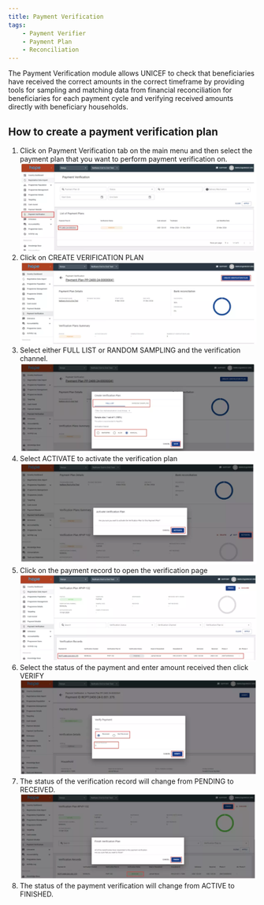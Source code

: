 ```yaml
---
title: Payment Verification
tags:
    - Payment Verifier
    - Payment Plan
    - Reconciliation
---
```

The Payment Verification module allows UNICEF to check that beneficiaries have received the correct amounts in the correct timeframe by providing tools for sampling and matching data from financial reconciliation for beneficiaries for each payment cycle and verifying received amounts directly with beneficiary households.

## How to create a payment verification plan

1. Click on Payment Verification tab on the main menu and then select the payment plan that you want to perform payment verification on. 
    ![Image](_screenshots/verification/1.png)
2. Click on CREATE VERIFICATION PLAN 
    ![Image](_screenshots/verification/2.png)
3. Select either FULL LIST or RANDOM SAMPLING and the verification channel. 
    ![Image](_screenshots/verification/3.png)
4. Select ACTIVATE to activate the verification plan 
    ![Image](_screenshots/verification/4.png)
5. Click on the payment record to open the verification page 
    ![Image](_screenshots/verification/5.png)
6. Select the status of the payment and enter amount received then click VERIFY 
    ![Image](_screenshots/verification/6.png)
7. The status of the verification record will change from PENDING to RECEIVED. 
    ![Image](_screenshots/verification/7.png)
8. The status of the payment verification will change from ACTIVE to FINISHED. 
